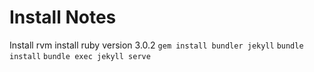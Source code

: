 # Install Notes
Install rvm
install ruby version 3.0.2
`gem install bundler jekyll`
`bundle install`
`bundle exec jekyll serve`